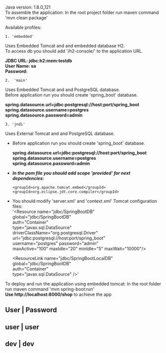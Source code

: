 Java version: 1.8.0_121  
To assemble the application: In the root project folder run maven command 'mvn clean package'  

Available profiles:

    1. 'embedded' 

Uses Embedded Tomcat and and embedded database H2.<br>
To access db you should add '/h2-console/' to the application URL.<br>

**JDBC URL: jdbc:h2:mem:testdb<br>
User Name: sa<br>
Password: <br>**

    2.  'main'

Uses Embedded Tomcat and and PostgreSQL database.<br>
Before application run you should create 'spring_boot' database.<br>

**spring.datasource.url=jdbc:postgresql://host:port/spring_boot<br>
spring.datasource.username=postgres<br>
spring.datasource.password=admin<br>**


    3. 'jndi' 

Uses External Tomcat and and PostgreSQL database.<br>


* Before application run you should create 'spring_boot' database.<br>
    
    **spring.datasource.url=jdbc:postgresql://host:port/spring_boot<br>
    spring.datasource.username=postgres<br>
    spring.datasource.password=admin<br>**


* ***In the pom file you should add scope 'provided' for next dependencies:***<br>
    
    `<groupId>org.apache.tomcat.embed</groupId>` <br>
    `<groupId>org.eclipse.jdt.core.compiler</groupId>` <br>


* You should modify 'server.xml' and 'context.xml' Tomcat configuration files: <br>
	'<Resource name="jdbc/SpringBootDB"<br>
 			  global="jdbc/SpringBootDB" <br>
 			  auth="Container" <br>
 			  type="javax.sql.DataSource"<br> 
 			  driverClassName="org.postgresql.Driver"<br> 
 			  url="jdbc:postgresql://host:port/spring_boot"<br> 
 			  username="postgres"
 			  password="admin"	
 			  maxActive="100"
 			  maxIdle="20"
 			  minIdle="5"
 			  maxWait="10000"/>
 			  
 	<ResourceLink name="jdbc/SpringBootLocalDB"<br>
                                global="jdbc/SpringBootDB"<br>
                                auth="Container"<br>
                                type="javax.sql.DataSource" />'

To deploy and run the application using embedded tomcat: In the root folder run maven command 'mvn spring-boot:run'  
**Use http://localhost:8000/shop** to achieve the app  

User | Password 
-------------------
user | user
------------------- 
dev  | dev 
-------------------
